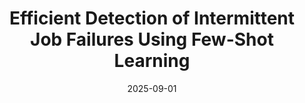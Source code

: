 ---
title: "Efficient Detection of Intermittent Job Failures Using Few-Shot Learning"
authors: Henri Aïdasso, Francis Bordeleau, Ali Tizghadam
venue: "IEEE 41st International Conference on Software Maintenance and Evolution (ICSME) 2025 (in press)"
date: 2025-09-01
links:
    - name: "arxiv.org"
      url: https://arxiv.org/abs/2507.04173
---